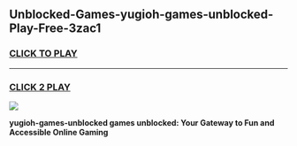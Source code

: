 
## Unblocked-Games-yugioh-games-unblocked-Play-Free-3zac1
<h3>
<a href="https://premium76.site?title=yugioh-games-unblocked&ref=17A">CLICK TO PLAY</a></h3>
<hr>

<h3>
<a href="https://premium76.site?title=yugioh-games-unblocked&ref=17A">CLICK 2 PLAY</a>
  
</h3>

<a href="https://premium76.site?title=yugioh-games-unblocked&ref=17A"><img src="https://clearcache.store/games.png"></a>


**yugioh-games-unblocked games unblocked: Your Gateway to Fun and Accessible Online Gaming**
